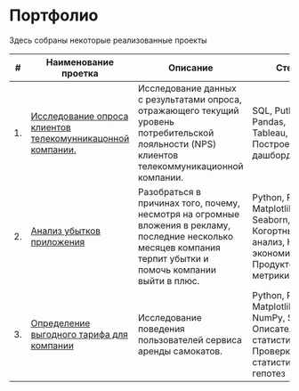 # Портфолио

Здесь собраны некоторые реализованные проекты

| #  | Наименование проетка                              | Описание                                             | Стек                                            |   
|----|---------------------------------------------------|------------------------------------------------------|-------------------------------------------------|
| 1. | [Исследование опроса клиентов телекомунникацонной компании.](https://github.com/79sins/portfolio/blob/e727ad8a7bbb0d93995e58c97e9526e07753089c/%D0%9F%D1%80%D0%BE%D0%B5%D0%BA%D1%82%201.md)| Исследование данных с результатами опроса, отражающего текущий уровень потребительской лояльности (NPS) клиентов телекоммуникационной компании. | SQL, Puthon, Pandas, Tableau, Построение дашбордов |  
| 2. | [Анализ убытков приложения](https://github.com/79sins/portfolio/blob/7b302692da253281c0fcdb4579b9b3052bdaa582/%D0%9F%D1%80%D0%BE%D0%B5%D0%BA%D1%82%202.md)| Разобраться в причинах того, почему, несмотря на огромные вложения в рекламу, последние несколько месяцев компания терпит убытки и помочь компании выйти в плюс. | Python, Pandas, Matplotlib, Seaborn, Когортный анализ, Юнит-экономика, Продуктовые метрики |
| 3. | [Определение выгодного тарифа для компании](https://github.com/79sins/portfolio/blob/37b329aaf985ab596466e01e41858a0e0f446898/%D0%9F%D1%80%D0%BE%D0%B5%D0%BA%D1%82%203.md)| Исследование поведения пользователей сервиса аренды самокатов. | Python, Pandas, Matplotlib, NumPy, SciPy, Описательная статистика, Проверка статистических гепотез | 
